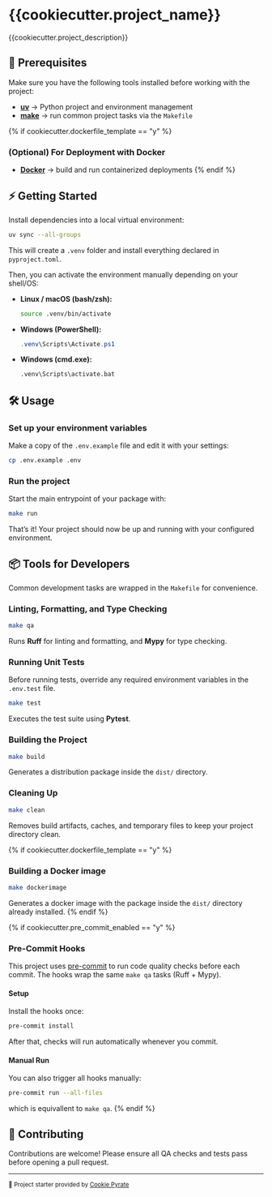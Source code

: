 # {{cookiecutter.project_name}}

{{cookiecutter.project_description}}


## 🚀 Prerequisites

Make sure you have the following tools installed before working with the project:

* [**uv**](https://docs.astral.sh/uv/) → Python project and environment management
* [**make**](https://www.gnu.org/software/make/) → run common project tasks via the `Makefile`

{% if cookiecutter.dockerfile_template == "y" %}
### (Optional) For Deployment with Docker

* [**Docker**](https://docs.docker.com/get-docker/) → build and run containerized deployments
{% endif %}

## ⚡ Getting Started

Install dependencies into a local virtual environment:

```bash
uv sync --all-groups
```

This will create a `.venv` folder and install everything declared in `pyproject.toml`.

Then, you can activate the environment manually depending on your shell/OS:

* **Linux / macOS (bash/zsh):**

  ```bash
  source .venv/bin/activate
  ```

* **Windows (PowerShell):**

  ```powershell
  .venv\Scripts\Activate.ps1
  ```

* **Windows (cmd.exe):**

  ```cmd
  .venv\Scripts\activate.bat
  ```


## 🛠️ Usage

### Set up your environment variables  

Make a copy of the `.env.example` file and edit it with your settings:

```bash
cp .env.example .env
```

### Run the project

Start the main entrypoint of your package with:

```bash
make run
```

That’s it! Your project should now be up and running with your configured environment.


## 📦 Tools for Developers

Common development tasks are wrapped in the `Makefile` for convenience.

### Linting, Formatting, and Type Checking

```bash
make qa
```

Runs **Ruff** for linting and formatting, and **Mypy** for type checking.

### Running Unit Tests

Before running tests, override any required environment variables in the `.env.test` file.

```bash
make test
```

Executes the test suite using **Pytest**.

### Building the Project

```bash
make build
```

Generates a distribution package inside the `dist/` directory.

### Cleaning Up

```bash
make clean
```

Removes build artifacts, caches, and temporary files to keep your project directory clean.

{% if cookiecutter.dockerfile_template == "y" %}
### Building a Docker image

```bash
make dockerimage
```

Generates a docker image with the package inside the `dist/` directory already installed.
{% endif %}

{% if cookiecutter.pre_commit_enabled == "y" %}
### Pre-Commit Hooks

This project uses [pre-commit](https://pre-commit.com/) to run code quality checks before each commit.
The hooks wrap the same `make qa` tasks (Ruff + Mypy).

#### Setup

Install the hooks once:

```bash
pre-commit install
```

After that, checks will run automatically whenever you commit.

#### Manual Run

You can also trigger all hooks manually:

```bash
pre-commit run --all-files
```

which is equivallent to `make qa`.
{% endif %}


## 🤝 Contributing

Contributions are welcome!
Please ensure all QA checks and tests pass before opening a pull request.

---

<sub>🚀 Project starter provided by [Cookie Pyrate](https://github.com/gvieralopez/cookie-pyrate)</sub>
